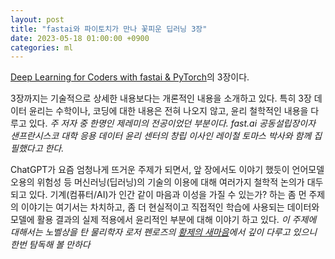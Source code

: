```yaml
---
layout: post
title: "fastai와 파이토치가 만나 꽃피운 딥러닝 3장"
date: 2023-05-18 01:00:00 +0900
categories: ml
---
```


[Deep Learning for Coders with fastai & PyTorch][fastai]의 3장이다.

3장까지는 기술적으로 상세한 내용보다는 개론적인 내용을 소개하고 있다. 특히 3장 데이터 윤리는 수학이나, 코딩에 대한 내용은 전혀 나오지 않고, 윤리 철학적인 내용을 다루고 있다. _주 저자 중 한명인 제레미의 전공이었던 부분이다. fast.ai 공동설립장이자 샌프란시스코 대학 응용 데이터 윤리 센터의 창립 이사인 레이철 토마스 박사와 함께 집필했다고 한다._

ChatGPT가 요즘 엄청나게 뜨거운 주제가 되면서, 앞 장에서도 이야기 했듯이 언어모델 오용의 위험성 등 머신러닝(딥러닝)의 기술의 이용에 대해 여러가지 철학적 논의가 대두되고 있다. 기계(컴퓨터/AI)가 인간 같이 마음과 이성을 가질 수 있는가? 하는 좀 먼 주제의 이야기는 여기서는 차치하고, 좀 더 현실적이고 직접적인 학습에 사용되는 데이터와 모델에 활용 결과의 실제 적용에서 윤리적인 부분에 대해 이야기 하고 있다. _이 주제에 대해서는 노벨상을 탄 물리학자 로저 펜로즈의 [황제의 새마음][emperors_new_mind]에서 깊이 다루고 있으니 한번 탐독해 볼 만하다_

[fastai]: https://course.fast.ai/
[emperors_new_mind]: https://en.wikipedia.org/wiki/The_Emperor%27s_New_Mind

